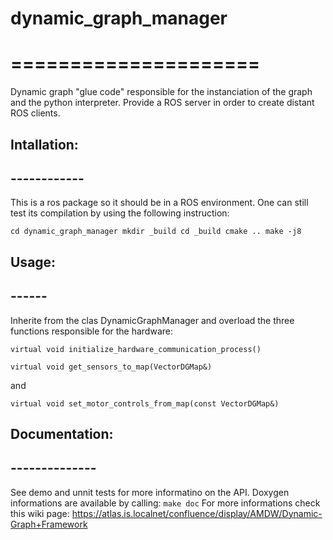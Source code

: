 # dynamic_graph_manager
# =====================

Dynamic graph "glue code" responsible for the instanciation of the graph and the
python interpreter. Provide a ROS server in order to create distant ROS clients.

## Intallation:
## ------------
This is a ros package so it should be in a ROS environment.
One can still test its compilation by using the following instruction:

`cd dynamic_graph_manager
mkdir _build
cd _build
cmake ..
make -j8`

## Usage:
## ------

Inherite from the clas DynamicGraphManager and overload the three functions
responsible for the hardware:

`virtual void initialize_hardware_communication_process()`

`virtual void get_sensors_to_map(VectorDGMap&)`

and

`virtual void set_motor_controls_from_map(const VectorDGMap&)`

## Documentation:
## --------------

See demo and unnit tests for more informatino on the API.
Doxygen informations are available by calling:
`make doc`
For more informations check this wiki page:
https://atlas.is.localnet/confluence/display/AMDW/Dynamic-Graph+Framework
